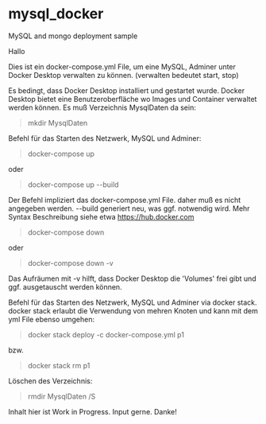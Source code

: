 # mysql_docker
MySQL and mongo deployment sample

Hallo

Dies ist ein docker-compose.yml File, um eine MySQL, Adminer unter Docker Desktop verwalten zu können. (verwalten bedeutet start, stop)

Es bedingt, dass Docker Desktop installiert und gestartet wurde.  Docker Desktop bietet eine Benutzeroberfläche wo Images und Container verwaltet werden können.
Es muß Verzeichnis MysqlDaten da sein:

> mkdir MysqlDaten
> 

Befehl für das Starten des Netzwerk, MySQL und Adminer:

> docker-compose up
> 

oder

> docker-compose up --build
> 


Der Befehl impliziert das docker-compose.yml File. daher muß  es nicht angegeben werden. 
--build generiert neu, was ggf. notwendig wird. Mehr Syntax Beschreibung siehe etwa https://hub.docker.com

> docker-compose down
> 

oder

> docker-compose down -v 
> 


Das Aufräumen mit -v hilft, dass Docker Desktop die 'Volumes' frei gibt und ggf. ausgetauscht werden können.

Befehl für das Starten des Netzwerk, MySQL und Adminer via docker stack. 
docker stack erlaubt die Verwendung von mehren Knoten und kann mit dem yml File ebenso umgehen:

> docker stack deploy -c docker-compose.yml p1
> 

bzw.

> docker stack rm p1 
> 

Löschen des Verzeichnis:

> rmdir MysqlDaten /S
 
Inhalt hier ist Work in Progress. Input gerne. Danke!

